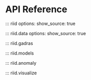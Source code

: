 # API Reference


::: riid
    options:
      show_source: true

::: riid.data
    options:
      show_source: true

::: riid.gadras

::: riid.models


::: riid.anomaly


::: riid.visualize
